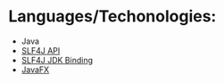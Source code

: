 # Languages/Techonologies:

- Java
- [SLF4J API](https://mvnrepository.com/artifact/org.slf4j/slf4j-api)
- [SLF4J JDK Binding](https://mvnrepository.com/artifact/org.slf4j/slf4j-jdk14)
- [JavaFX](https://mvnrepository.com/artifact/org.openjfx)
